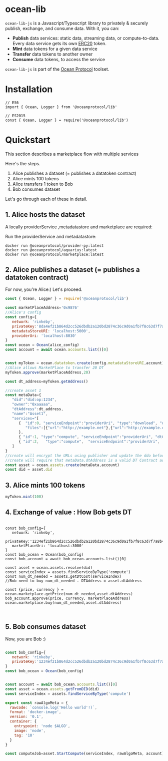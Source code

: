  # ocean-lib


`ocean-lib-js` is a Javascript/Typescript library to privately & securely publish, exchange, and consume data. With it, you can:
* **Publish** data services: static data, streaming data, or compute-to-data. Every data service gets its own [ERC20](https://github.com/ethereum/EIPs/blob/7f4f0377730f5fc266824084188cc17cf246932e/EIPS/eip-20.md) token.
* **Mint** data tokens for a given data service
* **Transfer** data tokens to another owner
* **Consume** data tokens, to access the service

`ocean-lib-js` is part of the [Ocean Protocol](www.oceanprotocol.com) toolset.

# Installation
```
// ES6
import { Ocean, Logger } from '@oceanprotocol/lib'

// ES2015
const { Ocean, Logger } = require('@oceanprotocol/lib')

```

# Quickstart

This section describes a marketplace flow with multiple services

Here's the steps.
1. Alice publishes a dataset (= publishes a datatoken contract)
1. Alice mints 100 tokens
1. Alice transfers 1 token to Bob
1. Bob consumes dataset

Let's go through each of these in detail.


## 1. Alice hosts the dataset

A locally providerService ,metadatastore and marketplace are required:

Run the providerService and metadatastore:
```
docker run @oceanprotocol/provider-py:latest
docker run @oceanprotocol/aquarius:latest
docker run @oceanprotocol/marketplace:latest
```


## 2. Alice publishes a dataset (= publishes a datatoken contract)

For now, you're Alice:) Let's proceed.


```javascript
const { Ocean, Logger } = require('@oceanprotocol/lib')

const marketPlaceAddress='0x9876'
//Alice's config
const config={
   network: 'rinkeby',
   privateKey:'8da4ef21b864d2cc526dbdb2a120bd2874c36c9d0a1fb7f8c63d7f7a8b41de8f',
   metadataStoreURI: 'localhost:5000',
   providerUri: 'localhost:8030'
}
const ocean = Ocean(alice_config)
const account = await ocean.accounts.list()[0]


const myToken = ocean.datatoken.create(config.metadataStoreURI,account)
//Alice allows MarketPlace to transfer 20 DT
myToken.approve(marketPlaceAddress,20)

const dt_address=myToken.getAddress()

//create asset 1
const metaData={
   "did":"did:op:1234",
   "owner":"0xaaaaa",
   "dtAddress":dt_address,
   "name":"Asset1",
   "services="[
      {  "id":0, "serviceEndpoint":"providerUri", "type":"download", "dtCost":10, "timeout":0,
         "files":[{"url":"http://example.net"},{"url":"http://example.com" }]
      },
      { "id":1, "type":"compute", "serviceEndpoint":"providerUri", "dtCost":1,"timeout":3600},
      { "id":2,   "type":"compute",  "serviceEndpoint":"providerUri",  "dtCost":2, "timeout":7200 },
   ]
}
//create will encrypt the URLs using publisher and update the ddo before pushing to aquarius
//create will require that metaData.dtAddress is a valid DT Contract address
const asset = ocean.assets.create(metaData,account)
const did = asset.did
```



## 3. Alice mints 100 tokens

```javascript
myToken.mint(100)
```

## 4. Exchange of value : How Bob gets DT
```

const bob_config={
   network: 'rinkeby',
   privateKey:'1234ef21b864d2cc526dbdb2a120bd2874c36c9d0a1fb7f8c63d7f7a8b41de8f'  
   marketPlaceUri: 'localhost:3000'
}
const bob_ocean = Ocean(bob_config)
const bob_account = await bob_ocean.accounts.list()[0]

const asset = ocean.assets.resolve(did)
const serviceIndex = assets.findServiceByType('compute')
const num_dt_needed = assets.getDtCost(serviceIndex)
//Bob need to buy num_dt_needed . DTAddress = asset.dtAddress

const {price, currency } = ocean.marketplace.getPrice(num_dt_needed,asset.dtAddress)
bob_account.approve(price, currency, marketPlaceAddress)
ocean.marketplace.buy(num_dt_needed,asset.dtAddress)



```

## 5. Bob consumes dataset

Now, you are Bob :)


```javascript

const bob_config={
   network: 'rinkeby',
   privateKey:'1234ef21b864d2cc526dbdb2a120bd2874c36c9d0a1fb7f8c63d7f7a8b41de8f'  
}
const bob_ocean = Ocean(bob_config)


const account = await bob_ocean.accounts.list()[0]
const asset = ocean.assets.getFromDID(did)
const serviceIndex = assets.findServiceByType('compute')

export const rawAlgoMeta = {
  rawcode: `console.log('Hello world'!)`,
  format: 'docker-image',
  version: '0.1',
  container: {
    entrypoint: 'node $ALGO',
    image: 'node',
    tag: '10'
  }
}

const computeJob=asset.StartCompute(serviceIndex, rawAlgoMeta, account)

```



